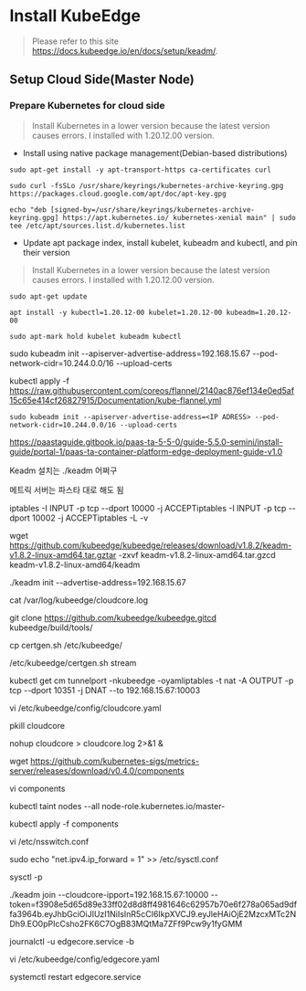 # Install KubeEdge
> Please refer to this site https://docs.kubeedge.io/en/docs/setup/keadm/.
## Setup Cloud Side(Master Node)
### Prepare Kubernetes for cloud side
> Install Kubernetes in a lower version because the latest version causes errors.
> I installed with 1.20.12.00 version.

* Install using native package management(Debian-based distributions)
```
sudo apt-get install -y apt-transport-https ca-certificates curl 

sudo curl -fsSLo /usr/share/keyrings/kubernetes-archive-keyring.gpg https://packages.cloud.google.com/apt/doc/apt-key.gpg 

echo "deb [signed-by=/usr/share/keyrings/kubernetes-archive-keyring.gpg] https://apt.kubernetes.io/ kubernetes-xenial main" | sudo tee /etc/apt/sources.list.d/kubernetes.list 

```
* Update apt package index, install kubelet, kubeadm and kubectl, and pin their version
> Install Kubernetes in a lower version because the latest version causes errors.
> I installed with 1.20.12.00 version.
```
sudo apt-get update

apt install -y kubectl=1.20.12-00 kubelet=1.20.12-00 kubeadm=1.20.12-00 

sudo apt-mark hold kubelet kubeadm kubectl 

```
sudo kubeadm init --apiserver-advertise-address=192.168.15.67 --pod-network-cidr=10.244.0.0/16 --upload-certs 

kubectl apply -f https://raw.githubusercontent.com/coreos/flannel/2140ac876ef134e0ed5af15c65e414cf26827915/Documentation/kube-flannel.yml 


```
sudo kubeadm init --apiserver-advertise-address=<IP ADRESS> --pod-network-cidr=10.244.0.0/16 --upload-certs 
```
 


 

https://paastaguide.gitbook.io/paas-ta-5-5-0/guide-5.5.0-semini/install-guide/portal-1/paas-ta-container-platform-edge-deployment-guide-v1.0 

 

Keadm 설치는 ./keadm 어쩌구 

메트릭 서버는 파스타 대로 해도 됨 


 

 


 

iptables -I INPUT -p tcp --dport 10000 -j ACCEPTiptables -I INPUT -p tcp --dport 10002 -j ACCEPTiptables -L -v 

wget https://github.com/kubeedge/kubeedge/releases/download/v1.8.2/keadm-v1.8.2-linux-amd64.tar.gztar -zxvf keadm-v1.8.2-linux-amd64.tar.gzcd keadm-v1.8.2-linux-amd64/keadm 

./keadm init --advertise-address=192.168.15.67 

cat /var/log/kubeedge/cloudcore.log 

git clone https://github.com/kubeedge/kubeedge.gitcd kubeedge/build/tools/ 

cp certgen.sh /etc/kubeedge/ 

/etc/kubeedge/certgen.sh stream 

kubectl get cm tunnelport -nkubeedge -oyamliptables -t nat -A OUTPUT -p tcp --dport 10351 -j DNAT --to 192.168.15.67:10003 

vi /etc/kubeedge/config/cloudcore.yaml 

pkill cloudcore 

nohup cloudcore > cloudcore.log 2>&1 & 

 

wget https://github.com/kubernetes-sigs/metrics-server/releases/download/v0.4.0/components 

vi components 

kubectl taint nodes --all node-role.kubernetes.io/master- 

kubectl apply -f components 

 

 

<edge> 

vi /etc/nsswitch.conf 

sudo echo "net.ipv4.ip_forward = 1" >> /etc/sysctl.conf 

sysctl -p 

 

 ./keadm join --cloudcore-ipport=192.168.15.67:10000 --token=f3908e5d65d89e33ff02d8d8ff4981646c62957b70e6f278a065ad9dffa3964b.eyJhbGciOiJIUzI1NiIsInR5cCI6IkpXVCJ9.eyJleHAiOjE2MzcxMTc2NDh9.EO0pPIcCsho2FK6C7OgB83MQtMa7ZFf9Pcw9y1fyGMM 

journalctl -u edgecore.service -b 

 

vi /etc/kubeedge/config/edgecore.yaml 

systemctl restart edgecore.service 

 

 

 
